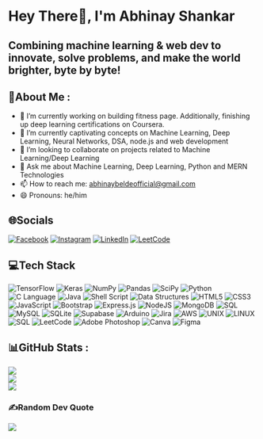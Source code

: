 # Hey There👋, I'm Abhinay Shankar
## Combining machine learning & web dev to innovate, solve problems, and make the world brighter, byte by byte!


## 💫About Me :
- 🔭 I’m currently working on building fitness page. Additionally, finishing up deep learning certifications on Coursera. 
- 🌱 I’m currently captivating concepts on Machine Learning, Deep Learning, Neural Networks, DSA, node.js and web development
- 🤔 I’m looking to collaborate on projects related to Machine Learning/Deep Learning
- 💬 Ask me about Machine Learning, Deep Learning, Python and MERN Technologies
- 📫 How to reach me: abhinaybeldeofficial@gmail.com
- 😄 Pronouns: he/him

## 🌐Socials
[![Facebook](https://img.shields.io/badge/Facebook-%231877F2.svg?logo=Facebook&logoColor=white)](https://www.facebook.com/abhinay.belde?mibextid=ZbWKwL) [![Instagram](https://img.shields.io/badge/Instagram-%23E4405F.svg?logo=Instagram&logoColor=white)](https://www.instagram.com/08_abhinay/) [![LinkedIn](https://img.shields.io/badge/LinkedIn-%230077B5.svg?logo=linkedin&logoColor=white)](https://www.linkedin.com/in/abhinay-belde-3a384a1a0/) [![LeetCode](https://img.shields.io/badge/LeetCode-%23FFA116.svg?logo=leetcode&logoColor=white)](https://leetcode.com/abhinaybelde99/)





## 💻Tech Stack
![TensorFlow](https://img.shields.io/badge/TensorFlow-FF6F00?logo=tensorflow&style=for-the-badge&labelColor=black)
![Keras](https://img.shields.io/badge/Keras-%23D00000.svg?style=for-the-badge&logo=Keras&logoColor=white)
![NumPy](https://img.shields.io/badge/numpy-%23013243.svg?style=for-the-badge&logo=numpy&logoColor=white)
![Pandas](https://img.shields.io/badge/pandas-%23150458.svg?style=for-the-badge&logo=pandas&logoColor=white)
![SciPy](https://img.shields.io/badge/SciPy-%230C55A5.svg?style=for-the-badge&logo=scipy&logoColor=%white)
![Python](https://img.shields.io/badge/python-3670A0?style=for-the-badge&logo=python&logoColor=ffdd54)
![C Language](https://img.shields.io/badge/C-00599C?style=for-the-badge&logo=c&labelColor=white)
![Java](https://img.shields.io/badge/java-%23ED8B00.svg?style=for-the-badge&logo=java&logoColor=white)
![Shell Script](https://img.shields.io/badge/shell_script-%23121011.svg?style=for-the-badge&logo=gnu-bash&logoColor=white)
![Data Structures](https://img.shields.io/badge/Data_Structures-006400?style=for-the-badge)
![HTML5](https://img.shields.io/badge/html5-%23E34F26.svg?style=for-the-badge&logo=html5&logoColor=white)
![CSS3](https://img.shields.io/badge/css3-%231572B6.svg?style=for-the-badge&logo=css3&logoColor=white)
![JavaScript](https://img.shields.io/badge/javascript-%23323330.svg?style=for-the-badge&logo=javascript&logoColor=%23F7DF1E)
![Bootstrap](https://img.shields.io/badge/bootstrap-%23563D7C.svg?style=for-the-badge&logo=bootstrap&logoColor=white)
![Express.js](https://img.shields.io/badge/express.js-%23404d59.svg?style=for-the-badge&logo=express&logoColor=%2361DAFB)
![NodeJS](https://img.shields.io/badge/node.js-6DA55F?style=for-the-badge&logo=node.js&logoColor=white)
![MongoDB](https://img.shields.io/badge/MongoDB-%234ea94b.svg?style=for-the-badge&logo=mongodb&logoColor=white)
![SQL](https://img.shields.io/badge/SQL-%230A0FFF.svg?style=for-the-badge&logo=SQL&logoColor=white)
![MySQL](https://img.shields.io/badge/mysql-%2300f.svg?style=for-the-badge&logo=mysql&logoColor=white)
![SQLite](https://img.shields.io/badge/sqlite-%2307405e.svg?style=for-the-badge&logo=sqlite&logoColor=white)
![Supabase](https://img.shields.io/badge/Supabase-3ECF8E?style=for-the-badge&logo=supabase&logoColor=white)
![Arduino](https://img.shields.io/badge/-Arduino-00979D?style=for-the-badge&logo=Arduino&logoColor=white)
![Jira](https://img.shields.io/badge/jira-%230A0FFF.svg?style=for-the-badge&logo=jira&logoColor=white)
![AWS](https://img.shields.io/badge/AWS-232F3E?logo=amazon-aws&style=for-the-badge&labelColor=FF9900)
![UNIX](https://img.shields.io/badge/UNIX-000000?logo=unix&style=for-the-badge&labelColor=F80000)
![LINUX](https://img.shields.io/badge/Linux-FCC624?logo=linux&style=for-the-badge&labelColor=000000)
![SQL](https://img.shields.io/badge/SQL-003B57?logo=sql&style=for-the-badge&labelColor=CC2929)
![LeetCode](https://img.shields.io/badge/LeetCode-FFA116?logo=leetcode&style=for-the-badge&labelColor=000000)
![Adobe Photoshop](https://img.shields.io/badge/adobephotoshop-%2331A8FF.svg?style=for-the-badge&logo=adobephotoshop&logoColor=white)
![Canva](https://img.shields.io/badge/Canva-%2300C4CC.svg?style=for-the-badge&logo=Canva&logoColor=white)
![Figma](https://img.shields.io/badge/figma-%23F24E1E.svg?style=for-the-badge&logo=figma&logoColor=white)




## 📊GitHub Stats :
![](https://github-readme-stats.vercel.app/api?username=08Abhinay&theme=dark&hide_border=true&include_all_commits=false&count_private=false)<br/>
![](https://github-readme-streak-stats.herokuapp.com/?user=08Abhinay&theme=dark&hide_border=true)<br/>
![](https://github-readme-stats.vercel.app/api/top-langs/?username=08Abhinay&theme=dark&hide_border=true&include_all_commits=false&count_private=false&layout=compact)

### ✍️Random Dev Quote
![](https://quotes-github-readme.vercel.app/api?type=horizontal&theme=dark)
<!-- 
### 😂Random Dev Meme
<img src="https://random-memer.herokuapp.com/" width="512px"/>

---
![](https://visitcount.itsvg.in/api?id=adityar224&icon=5&color=1)

  ## 💰You can help me by Donating
  [![BuyMeACoffee](https://img.shields.io/badge/Buy%20Me%20a%20Coffee-ffdd00?style=for-the-badge&logo=buy-me-a-coffee&logoColor=black)](https://buymeacoffee.com/adeeteya) [![PayPal](https://img.shields.io/badge/PayPal-00457C?style=for-the-badge&logo=paypal&logoColor=white)](https://paypal.me/adeeteya)  -->

  

